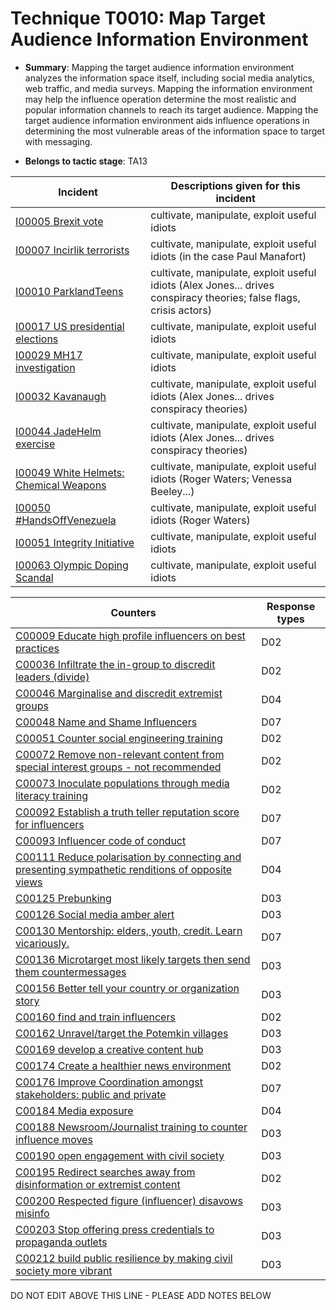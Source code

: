 # Technique T0010: Map Target Audience Information Environment

* **Summary**: Mapping the target audience information environment analyzes the information space itself,  including social media analytics, web traffic, and media surveys. Mapping the information  environment may help the influence operation determine the most realistic and popular  information channels to reach its target audience. 
Mapping the target audience information environment aids influence operations in determining  the most vulnerable areas of the information space to target with messaging.

* **Belongs to tactic stage**: TA13


| Incident | Descriptions given for this incident |
| -------- | -------------------- |
| [I00005 Brexit vote](../generated_pages/incidents/I00005.md) | cultivate, manipulate, exploit useful idiots |
| [I00007 Incirlik terrorists](../generated_pages/incidents/I00007.md) | cultivate, manipulate, exploit useful idiots (in the case Paul Manafort) |
| [I00010 ParklandTeens](../generated_pages/incidents/I00010.md) | cultivate, manipulate, exploit useful idiots (Alex Jones... drives conspiracy theories; false flags, crisis actors) |
| [I00017 US presidential elections](../generated_pages/incidents/I00017.md) | cultivate, manipulate, exploit useful idiots |
| [I00029 MH17 investigation](../generated_pages/incidents/I00029.md) | cultivate, manipulate, exploit useful idiots |
| [I00032 Kavanaugh](../generated_pages/incidents/I00032.md) | cultivate, manipulate, exploit useful idiots (Alex Jones... drives conspiracy theories) |
| [I00044 JadeHelm exercise](../generated_pages/incidents/I00044.md) | cultivate, manipulate, exploit useful idiots (Alex Jones... drives conspiracy theories) |
| [I00049 White Helmets: Chemical Weapons](../generated_pages/incidents/I00049.md) | cultivate, manipulate, exploit useful idiots (Roger Waters; Venessa Beeley...) |
| [I00050 #HandsOffVenezuela](../generated_pages/incidents/I00050.md) | cultivate, manipulate, exploit useful idiots (Roger Waters) |
| [I00051 Integrity Initiative](../generated_pages/incidents/I00051.md) | cultivate, manipulate, exploit useful idiots |
| [I00063 Olympic Doping Scandal](../generated_pages/incidents/I00063.md) | cultivate, manipulate, exploit useful idiots  |



| Counters | Response types |
| -------- | -------------- |
| [C00009 Educate high profile influencers on best practices](../generated_pages/counters/C00009.md) | D02 |
| [C00036 Infiltrate the in-group to discredit leaders (divide)](../generated_pages/counters/C00036.md) | D02 |
| [C00046 Marginalise and discredit extremist groups](../generated_pages/counters/C00046.md) | D04 |
| [C00048 Name and Shame Influencers](../generated_pages/counters/C00048.md) | D07 |
| [C00051 Counter social engineering training](../generated_pages/counters/C00051.md) | D02 |
| [C00072 Remove non-relevant content from special interest groups - not recommended](../generated_pages/counters/C00072.md) | D02 |
| [C00073 Inoculate populations through media literacy training](../generated_pages/counters/C00073.md) | D02 |
| [C00092 Establish a truth teller reputation score for influencers](../generated_pages/counters/C00092.md) | D07 |
| [C00093 Influencer code of conduct](../generated_pages/counters/C00093.md) | D07 |
| [C00111 Reduce polarisation by connecting and presenting sympathetic renditions of opposite views](../generated_pages/counters/C00111.md) | D04 |
| [C00125 Prebunking](../generated_pages/counters/C00125.md) | D03 |
| [C00126 Social media amber alert](../generated_pages/counters/C00126.md) | D03 |
| [C00130 Mentorship: elders, youth, credit. Learn vicariously.](../generated_pages/counters/C00130.md) | D07 |
| [C00136 Microtarget most likely targets then send them countermessages](../generated_pages/counters/C00136.md) | D03 |
| [C00156 Better tell your country or organization story](../generated_pages/counters/C00156.md) | D03 |
| [C00160 find and train influencers](../generated_pages/counters/C00160.md) | D02 |
| [C00162 Unravel/target the Potemkin villages](../generated_pages/counters/C00162.md) | D03 |
| [C00169 develop a creative content hub](../generated_pages/counters/C00169.md) | D03 |
| [C00174 Create a healthier news environment](../generated_pages/counters/C00174.md) | D02 |
| [C00176 Improve Coordination amongst stakeholders: public and private](../generated_pages/counters/C00176.md) | D07 |
| [C00184 Media exposure](../generated_pages/counters/C00184.md) | D04 |
| [C00188 Newsroom/Journalist training to counter influence moves](../generated_pages/counters/C00188.md) | D03 |
| [C00190 open engagement with civil society](../generated_pages/counters/C00190.md) | D03 |
| [C00195 Redirect searches away from disinformation or extremist content ](../generated_pages/counters/C00195.md) | D02 |
| [C00200 Respected figure (influencer) disavows misinfo](../generated_pages/counters/C00200.md) | D03 |
| [C00203 Stop offering press credentials to propaganda outlets](../generated_pages/counters/C00203.md) | D03 |
| [C00212 build public resilience by making civil society more vibrant](../generated_pages/counters/C00212.md) | D03 |


DO NOT EDIT ABOVE THIS LINE - PLEASE ADD NOTES BELOW